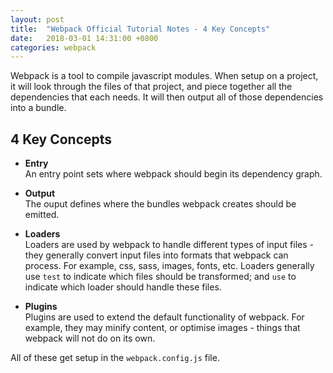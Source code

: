 ```yaml
---
layout: post
title:  "Webpack Official Tutorial Notes - 4 Key Concepts"
date:   2018-03-01 14:31:00 +0800
categories: webpack
---
```


Webpack is a tool to compile javascript modules. When setup on a project, it will look through the files of that project, and piece together all the dependencies that each needs. It will then output all of those dependencies into a bundle.

4 Key Concepts
---

- **Entry**  
An entry point sets where webpack should begin its dependency graph. 

- **Output**  
The ouput defines where the bundles webpack creates should be emitted.

- **Loaders**  
Loaders are used by webpack to handle different types of input files - they generally convert input files into formats that webpack can process. For example, css, sass, images, fonts, etc. Loaders generally use `test` to indicate which files should be transformed; and `use` to indicate which loader should handle these files.

- **Plugins**  
Plugins are used to extend the default functionality of webpack. For example, they may minify content, or optimise images - things that webpack will not do on its own.

All of these get setup in the `webpack.config.js` file.
